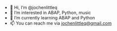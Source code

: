 - 👋 Hi, I’m @jochenlittleq
- 👀 I’m interested in ABAP, Python, music
- 🌱 I’m currently learning ABAP and Python
- 📫 You can reach me via jochenlittleq@gmail.com

<!---
jochenlittleq/jochenlittleq is a ✨ special ✨ repository because its `README.md` (this file) appears on your GitHub profile.
You can click the Preview link to take a look at your changes.
--->
